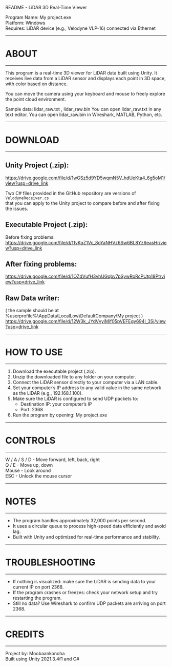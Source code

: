 README - LiDAR 3D Real-Time Viewer

Program Name: My project.exe  
Platform: Windows  
Requires: LiDAR device (e.g., Velodyne VLP-16) connected via Ethernet

------------------------------------------------------------

# ABOUT

------------------------------------------------------------
This program is a real-time 3D viewer for LiDAR data built using Unity.
It receives live data from a LiDAR sensor and displays each point
in 3D space, with color based on distance.

You can move the camera using your keyboard and mouse 
to freely explore the point cloud environment.

Sample data: lidar_raw.txt , lidar_raw.bin
You can open lidar_raw.txt in any text editor.
You can open lidar_raw.bin in Wireshark, MATLAB, Python, etc.

------------------------------------------------------------

# DOWNLOAD

------------------------------------------------------------

## Unity Project (.zip):

https://drive.google.com/file/d/1wGSz5d9YD5wqmN5V_hdUeKta4_6g5oM1/view?usp=drive_link

Two C# files provided in the GitHub repository are versions of `VelodyneReceiver.cs`  
that you can apply to the Unity project to compare before and after fixing the issues.

## Executable Project (.zip):

Before fixing problems:  
https://drive.google.com/file/d/11vKqZ1Vc_8oYaNHVz6Sw6BL8Yz6easHr/view?usp=drive_link

## After fixing problems:

https://drive.google.com/file/d/1OZdVufH3vhUGqbv7pSywRoRcPUtp18Pt/view?usp=drive_link

## Raw Data writer:

( the sample should be at %userprofile%\AppData\LocalLow\DefaultCompany\My project )
https://drive.google.com/file/d/12W3k_JYdVvyiMif05pVEFEgy694I_3Sj/view?usp=drive_link

------------------------------------------------------------

# HOW TO USE

------------------------------------------------------------
1. Download the executable project (.zip).
2. Unzip the downloaded file to any folder on your computer.
3. Connect the LiDAR sensor directly to your computer via a LAN cable.
4. Set your computer’s IP address to any valid value in the same network
   as the LiDAR (e.g., 192.168.1.100).
5. Make sure the LiDAR is configured to send UDP packets to:
   - Destination IP: your computer’s IP
   - Port: 2368
6. Run the program by opening:
   My project.exe


------------------------------------------------------------

# CONTROLS

------------------------------------------------------------
W / A / S / D   - Move forward, left, back, right  
Q / E           - Move up, down  
Mouse           - Look around  
ESC             - Unlock the mouse cursor

------------------------------------------------------------

# NOTES

------------------------------------------------------------
- The program handles approximately 32,000 points per second.
- It uses a circular queue to process high-speed data efficiently and avoid lag.
- Built with Unity and optimized for real-time performance and stability.

------------------------------------------------------------

# TROUBLESHOOTING

------------------------------------------------------------
- If nothing is visualized: make sure the LiDAR is sending data to your current IP on port 2368.
- If the program crashes or freezes: check your network setup and try restarting the program.
- Still no data? Use Wireshark to confirm UDP packets are arriving on port 2368.

------------------------------------------------------------

# CREDITS

------------------------------------------------------------
Project by: Moobaankonoha  
Built using Unity 2021.3.4f1 and C#
